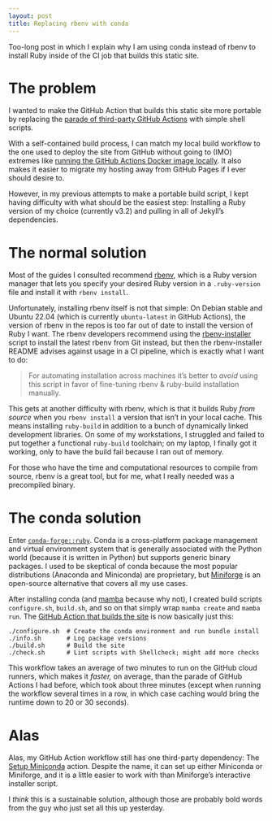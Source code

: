 ```yaml
---
layout: post
title: Replacing rbenv with conda
---
```


Too-long post in which I explain why I am using conda instead of rbenv to
install Ruby inside of the CI job that builds this static site.<!--more-->

# The problem

I wanted to make the GitHub Action that builds this static site more portable by
replacing the
[parade of third-party GitHub Actions](https://github.com/maxkapur/maxkapur.github.io/actions/runs/11923415581/workflow)
with simple shell scripts.

With a self-contained build process, I can match my local build workflow to the
one used to deploy the site from GitHub without going to (IMO) extremes like
[running the GitHub Actions Docker image locally](https://github.com/nektos/act).
It also makes it easier to migrate my hosting away from GitHub Pages if I ever
should desire to.

However, in my previous attempts to make a portable build script, I kept having
difficulty with what should be the easiest step: Installing a Ruby version of my
choice (currently v3.2) and pulling in all of Jekyll’s dependencies.

# The normal solution

Most of the guides I consulted recommend
[rbenv](https://github.com/rbenv/rbenv), which is a Ruby version manager that
lets you specify your desired Ruby version in a `.ruby-version` file and install
it with `rbenv install`.

Unfortunately, installing rbenv itself is not that simple: On Debian stable and
Ubuntu 22.04 (which is currently `ubuntu-latest` in GitHub Actions), the version
of rbenv in the repos is too far out of date to install the version of Ruby I
want. The rbenv developers recommend using the
[rbenv-installer](https://github.com/rbenv/rbenv-installer) script to install
the latest rbenv from Git instead, but then the rbenv-installer README advises
against usage in a CI pipeline, which is exactly what I want to do:

> For automating installation across machines it’s better to *avoid* using this
> script in favor of fine-tuning rbenv & ruby-build installation manually.

This gets at another difficulty with rbenv, which is that it builds Ruby *from
source* when you `rbenv install` a version that isn’t in your local cache. This
means installing `ruby-build` in addition to a bunch of dynamically linked
development libraries. On some of my workstations, I struggled and failed to put
together a functional `ruby-build` toolchain; on my laptop, I finally got it
working, only to have the build fail because I ran out of memory.

For those who have the time and computational resources to compile from source,
rbenv is a great tool, but for me, what I really needed was a precompiled
binary.

# The conda solution

Enter [`conda-forge::ruby`](https://github.com/conda-forge/ruby-feedstock).
Conda is a cross-platform package management and virtual environment system that
is generally associated with the Python world (because it is written in Python)
but supports generic binary packages. I used to be skeptical of conda because
the most popular distributions (Anaconda and Miniconda) are proprietary, but
[Miniforge](https://github.com/conda-forge/miniforge) is an open-source
alternative that covers all my use cases.

After installing conda (and [mamba](https://github.com/mamba-org/mamba) because
why not), I created build scripts `configure.sh`, `build.sh`, and so on that
simply wrap `mamba create` and `mamba run`. The
[GitHub Action that builds the site](https://github.com/maxkapur/maxkapur.github.io/actions/runs/11923546983/workflow)
is now basically just this:

```shell
./configure.sh  # Create the conda environment and run bundle install
./info.sh       # Log package versions
./build.sh      # Build the site
./check.sh      # Lint scripts with Shellcheck; might add more checks
```

This workflow takes an average of two minutes to run on the GitHub cloud
runners, which makes it *faster,* on average, than the parade of GitHub Actions
I had before, which took about three minutes (except when running the workflow
several times in a row, in which case caching would bring the runtime down to 20
or 30 seconds).

# Alas

Alas, my GitHub Action workflow still has one third-party dependency: The
[Setup Miniconda](https://github.com/marketplace/actions/setup-miniconda)
action. Despite the name, it can set up either Miniconda or Miniforge, and it is
a little easier to work with than Miniforge’s interactive installer script.

I *think* this is a sustainable solution, although those are probably bold words
from the guy who just set all this up yesterday.
